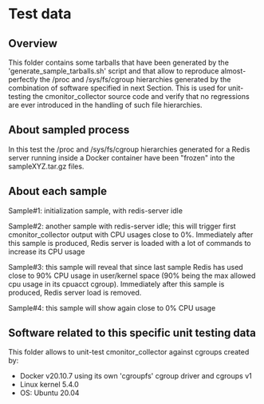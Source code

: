 # Test data

## Overview

This folder contains some tarballs that have been generated by the 'generate_sample_tarballs.sh' script
and that allow to reproduce almost-perfectly the /proc and /sys/fs/cgroup hierarchies generated by the
combination of software specified in next Section.
This is used for unit-testing the cmonitor_collector source code and verify that no regressions are
ever introduced in the handling of such file hierarchies.

## About sampled process

In this test the /proc and /sys/fs/cgroup hierarchies generated for a Redis server running inside a Docker
container have been "frozen" into the sampleXYZ.tar.gz files.

## About each sample

Sample#1: 
 initialization sample, with redis-server idle

Sample#2: 
 another sample with redis-server idle; this will trigger first cmonitor_collector output with CPU usages close to 0%.
 Immediately after this sample is produced, Redis server is loaded with a lot of commands to increase its CPU usage

Sample#3: 
 this sample will reveal that since last sample Redis has used close to 90% CPU usage in user/kernel space (90% being
 the max allowed cpu usage in its cpuacct cgroup).
 Immediately after this sample is produced, Redis server load is removed.

Sample#4: 
 this sample will show again close to 0% CPU usage

## Software related to this specific unit testing data

This folder allows to unit-test cmonitor_collector against cgroups created by:
* Docker v20.10.7 using its own 'cgroupfs' cgroup driver and cgroups v1
* Linux kernel 5.4.0
* OS: Ubuntu 20.04

